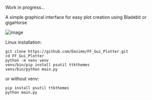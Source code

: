 Work in progress...

A simple graphical interface for easy plot creation using Bladebit or gigaHorse

![image](https://github.com/Emzime/FF_Gui_Plotter/assets/3422040/eef6f17c-14d4-46e2-b0b4-82090f56ac69)




Linux installation:
```
git clone https://github.com/Emzime/FF_Gui_Plotter.git
cd FF_Gui_Plotter
python -m venv venv
venv/bin/pip install psutil ttkthemes
venv/bin/python main.py
```


or without venv:
```
pip install psutil ttkthemes
python main.py
```
